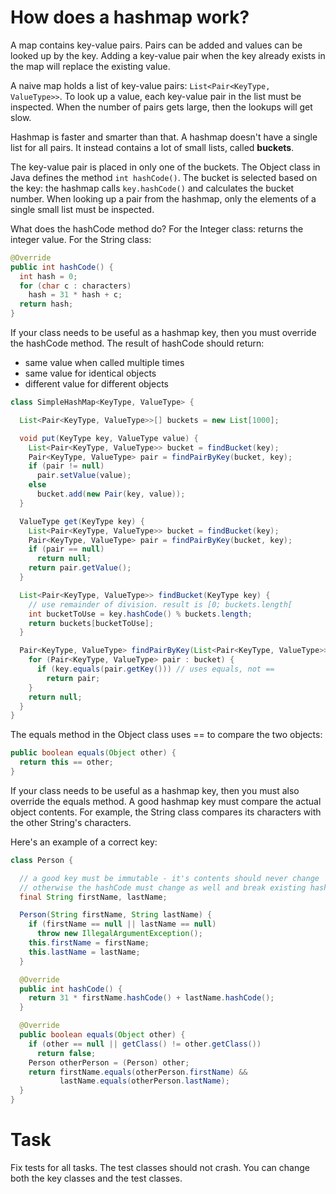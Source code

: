 # How does a hashmap work?

A map contains key-value pairs.
Pairs can be added and values can be looked up by the key.
Adding a key-value pair when the key already exists in the map will replace the existing value.

A naive map holds a list of key-value pairs: `List<Pair<KeyType, ValueType>>`.
To look up a value, each key-value pair in the list must be inspected.
When the number of pairs gets large, then the lookups will get slow.

Hashmap is faster and smarter than that.
A hashmap doesn't have a single list for all pairs.
It instead contains a lot of small lists, called **buckets**.

The key-value pair is placed in only one of the buckets.
The Object class in Java defines the method `int hashCode()`.
The bucket is selected based on the key: the hashmap calls `key.hashCode()` and calculates the bucket number.
When looking up a pair from the hashmap, only the elements of a single small list must be inspected.

What does the hashCode method do?
For the Integer class: returns the integer value.
For the String class:
```java
@Override
public int hashCode() {
  int hash = 0;
  for (char c : characters)
    hash = 31 * hash + c;
  return hash;
}
```

If your class needs to be useful as a hashmap key, then you must override the hashCode method.
The result of hashCode should return:
* same value when called multiple times
* same value for identical objects
* different value for different objects

```java
class SimpleHashMap<KeyType, ValueType> {

  List<Pair<KeyType, ValueType>>[] buckets = new List[1000];

  void put(KeyType key, ValueType value) {
    List<Pair<KeyType, ValueType>> bucket = findBucket(key);
    Pair<KeyType, ValueType> pair = findPairByKey(bucket, key);
    if (pair != null)
      pair.setValue(value);
    else
      bucket.add(new Pair(key, value));
  }

  ValueType get(KeyType key) {
    List<Pair<KeyType, ValueType>> bucket = findBucket(key);
    Pair<KeyType, ValueType> pair = findPairByKey(bucket, key);
    if (pair == null)
      return null;
    return pair.getValue();
  }

  List<Pair<KeyType, ValueType>> findBucket(KeyType key) {
    // use remainder of division. result is [0; buckets.length[
    int bucketToUse = key.hashCode() % buckets.length;
    return buckets[bucketToUse];
  }

  Pair<KeyType, ValueType> findPairByKey(List<Pair<KeyType, ValueType>>bucket, KeyType key) {
    for (Pair<KeyType, ValueType> pair : bucket) {
      if (key.equals(pair.getKey())) // uses equals, not ==
        return pair;
    }
    return null;
  }
}
```

The equals method in the Object class uses == to compare the two objects:
```java
public boolean equals(Object other) {
  return this == other;
}
```

If your class needs to be useful as a hashmap key, then you must also override the equals method.
A good hashmap key must compare the actual object contents.
For example, the String class compares its characters with the other String's characters.

Here's an example of a correct key:

```java
class Person {

  // a good key must be immutable - it's contents should never change
  // otherwise the hashCode must change as well and break existing hashmap entries
  final String firstName, lastName;

  Person(String firstName, String lastName) {
    if (firstName == null || lastName == null)
      throw new IllegalArgumentException();
    this.firstName = firstName;
    this.lastName = lastName;
  }

  @Override
  public int hashCode() {
    return 31 * firstName.hashCode() + lastName.hashCode();
  }

  @Override
  public boolean equals(Object other) {
    if (other == null || getClass() != other.getClass())
      return false;
    Person otherPerson = (Person) other;
    return firstName.equals(otherPerson.firstName) &&
           lastName.equals(otherPerson.lastName);
  }
}
```

# Task

Fix tests for all tasks.
The test classes should not crash.
You can change both the key classes and the test classes.
